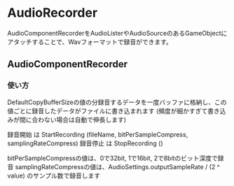 # AudioRecorder

AudioComponentRecorderをAudioListerやAudioSourceのあるGameObjectにアタッチすることで、Wavフォーマットで録音ができます。

## AudioComponentRecorder

### 使い方

DefaultCopyBufferSizeの値の分録音するデータを一度バッファに格納し、この値ごとに録音したデータがファイルに書き込まれます  (頻度が細かすぎて書き込みが間に合わない場合は自動で伸長します)

録音開始 は StartRecording (fileName, bitPerSampleCompress, samplingRateCompress)
録音停止 は StopRecording ()

bitPerSampleCompressの値は、0で32bit, 1で16bit, 2で8bitのビット深度で録音
samplingRateCompressの値は、AudioSettings.outputSampleRate / (2 ^ value) のサンプル数で録音します
